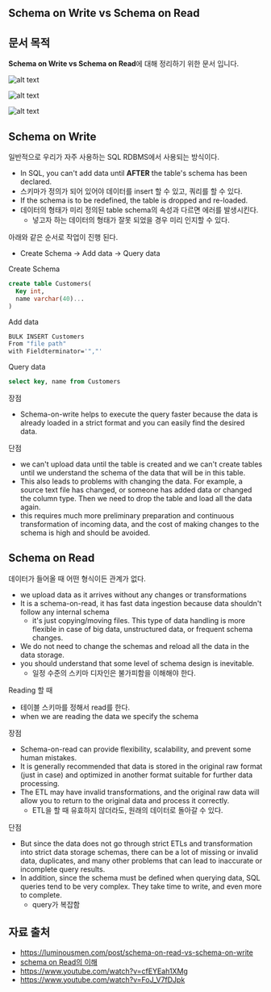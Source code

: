 Schema on Write vs Schema on Read
----

## 문서 목적
**Schema on Write vs Schema on Read**에 대해 정리하기 위한 문서 입니다.

![alt text](https://t1.daumcdn.net/cfile/tistory/993621405A31485517)

![alt text](https://luminousmen.com/media/schema-on-read-vs-schema-on-write.jpg)

![alt text](https://iamluminousmen-media.s3.amazonaws.com/media/schema-on-read-vs-schema-on-write-1.jpg)

## Schema on Write
일반적으로 우리가 자주 사용하는 SQL RDBMS에서 사용되는 방식이다.
- In SQL, you can't add data until **AFTER** the table's schema has been declared.
- 스키마가 정의가 되어 있어야 데이터를 insert 할 수 있고, 쿼리를 할 수 있다.
- If the schema is to be redefined, the table is dropped and re-loaded.
- 데이터의 형태가 미리 정의된 table schema의 속성과 다르면 에러를 발생시킨다.
  - 넣고자 하는 데이터의 형태가 잘못 되었을 경우 미리 인지할 수 있다.

아래와 같은 순서로 작업이 진행 된다.
- Create Schema -> Add data -> Query data

Create Schema
```sql
create table Customers(
  Key int,
  name varchar(40)...
)
```

Add data
```bash
BULK INSERT Customers
From "file path"
with Fieldterminator='","'
```

Query data
```sql
select key, name from Customers
```

장점
- Schema-on-write helps to execute the query faster because the data is already loaded in a strict format and you can easily find the desired data.

단점
- we can't upload data until the table is created and we can't create tables until 
we understand the schema of the data that will be in this table.
- This also leads to problems with changing the data. For example, a source text file has changed, or someone has added data or changed the column type. 
Then we need to drop the table and load all the data again.
- this requires much more preliminary preparation and continuous transformation of incoming data, and the cost of making changes to the schema is high and should be avoided.

## Schema on Read
데이터가 들어올 때 어떤 형식이든 관계가 없다.
- we upload data as it arrives without any changes or transformations
- It is a schema-on-read, it has fast data ingestion because data shouldn't follow any internal schema
  - it's just copying/moving files. This type of data handling is more flexible in case of big data, unstructured data, or frequent schema changes.
- We do not need to change the schemas and reload all the data in the data storage.
- you should understand that some level of schema design is inevitable.
  - 일정 수준의 스키마 디자인은 불가피함을 이해해야 한다.

Reading 할 때
- 테이블 스키마를 정해서 read를 한다.
- when we are reading the data we specify the schema

장점
- Schema-on-read can provide flexibility, scalability, and prevent some human mistakes.
- It is generally recommended that data is stored in the original raw format (just in case) and optimized in another format suitable for further data processing.
- The ETL may have invalid transformations, and the original raw data will allow you to return to the original data and process it correctly.
  - ETL을 할 때 유효하지 않더라도, 원래의 데이터로 돌아갈 수 있다.

단점
- But since the data does not go through strict ETLs and 
transformation into strict data storage schemas, there can be 
a lot of missing or invalid data, duplicates, and many other problems 
that can lead to inaccurate or incomplete query results.
- In addition, since the schema must be defined when querying data, SQL queries tend to be very complex. They take time to write, and even more to complete.
  - query가 복잡함


## 자료 출처
- https://luminousmen.com/post/schema-on-read-vs-schema-on-write
- [schema on Read의 이해](https://datacookbook.kr/90)
- https://www.youtube.com/watch?v=cfEYEah1XMg
- https://www.youtube.com/watch?v=FoJ_V7fDJpk









